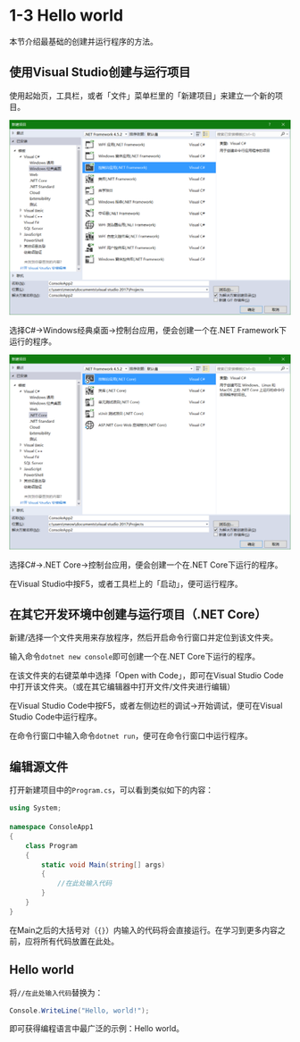 # 1-3 Hello world

本节介绍最基础的创建并运行程序的方法。

## 使用Visual Studio创建与运行项目

使用起始页，工具栏，或者「文件」菜单栏里的「新建项目」来建立一个新的项目。

![New .NET Framework Project](img/vs_framework_new.png)

选择C#->Windows经典桌面->控制台应用，便会创建一个在.NET Framework下运行的程序。

![New .NET Core Project](img/vs_core_new.png)

选择C#->.NET Core->控制台应用，便会创建一个在.NET Core下运行的程序。

在Visual Studio中按F5，或者工具栏上的「启动」，便可运行程序。

## 在其它开发环境中创建与运行项目（.NET Core）

新建/选择一个文件夹用来存放程序，然后开启命令行窗口并定位到该文件夹。

输入命令`dotnet new console`即可创建一个在.NET Core下运行的程序。

在该文件夹的右键菜单中选择「Open with Code」，即可在Visual Studio Code中打开该文件夹。（或在其它编辑器中打开文件/文件夹进行编辑）

在Visual Studio Code中按F5，或者左侧边栏的调试->开始调试，便可在Visual Studio Code中运行程序。

在命令行窗口中输入命令`dotnet run`，便可在命令行窗口中运行程序。

## 编辑源文件

打开新建项目中的`Program.cs`，可以看到类似如下的内容：

```csharp
using System;

namespace ConsoleApp1
{
    class Program
    {
        static void Main(string[] args)
        {
            //在此处输入代码
        }
    }
}
```

在Main之后的大括号对（`{}`）内输入的代码将会直接运行。在学习到更多内容之前，应将所有代码放置在此处。

## Hello world

将`//在此处输入代码`替换为：

```csharp
Console.WriteLine("Hello, world!");
```

即可获得编程语言中最广泛的示例：Hello world。